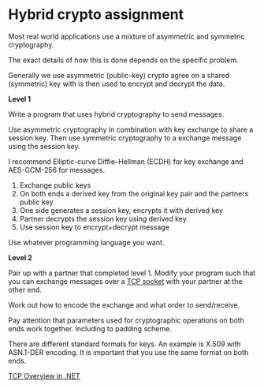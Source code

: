 # Hybrid crypto assignment

Most real world applications use a mixture of asymmetric and symmetric
cryptography.

The exact details of how this is done depends on the specific problem.

Generally we use asymmetric (public-key) crypto agree on a shared (symmetric)
key with is then used to encrypt and decrypt the data.

**Level 1**

Write a program that uses hybrid cryptography to send messages.

Use asymmetric cryptography in combination with key exchange to share a session
key. Then use symmetric cryptography to a exchange message using the session
key.

I recommend Elliptic-curve Diffie–Hellman (ECDH) for key exchange and
AES-GCM-256 for messages.

1. Exchange public keys
2. On both ends a derived key from the original key pair and the partners public key
3. One side generates a session key, encrypts it with derived key
4. Partner decrypts the session key using derived key
5. Use session key to encrypt+decrypt message

Use whatever programming language you want.

**Level 2**

Pair up with a partner that completed level 1.
Modify your program such that you can exchange messages over a [TCP
socket](https://www.geeksforgeeks.org/socket-in-computer-network/) with your
partner at the other end.

Work out how to encode the exchange and what order to send/receive.

Pay attention that parameters used for cryptographic operations on both ends
work together. Including to padding scheme.

There are different standard formats for keys. An example is X.509 with
ASN.1-DER encoding.
It is important that you use the same format on both ends.

[TCP Overview in .NET](https://learn.microsoft.com/en-us/dotnet/fundamentals/networking/sockets/tcp-classes)